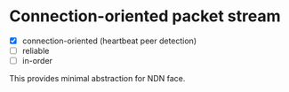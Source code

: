 # Connection-oriented packet stream

- [x] connection-oriented (heartbeat peer detection)
- [ ] reliable
- [ ] in-order

This provides minimal abstraction for NDN face.

